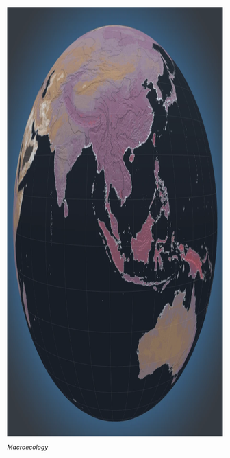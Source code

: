<!-- do not alter next line -->
<img src="/CONTENT/projects/Macroecology/about.webp" class="float-end imgshadow rounded" style = "height:25vh;">

*Macroecology*
